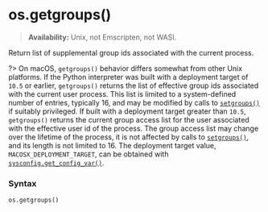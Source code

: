 # os.getgroups()

> **Availability:** Unix, not Emscripten, not WASI.

Return list of supplemental group ids associated with the current process.

?> On macOS, `getgroups()` behavior differs somewhat from other Unix platforms. If the Python interpreter was built with a deployment target of `10.5` or earlier, `getgroups()` returns the list of effective group ids associated with the current user process. This list is limited to a system-defined number of entries, typically 16, and may be modified by calls to [`setgroups()`](/modules/os/setgroups.md) if suitably privileged. If built with a deployment target greater than `10.5`, `getgroups()` returns the current group access list for the user associated with the effective user id of the process. The group access list may change over the lifetime of the process, it is not affected by calls to [`setgroups()`](/modules/os/setgroups.md), and its length is not limited to 16. The deployment target value, `MACOSX_DEPLOYMENT_TARGET`, can be obtained with [`sysconfig.get_config_var()`](/modules/sysconfig/get_config_var.md).

### Syntax

```python
os.getgroups()
```